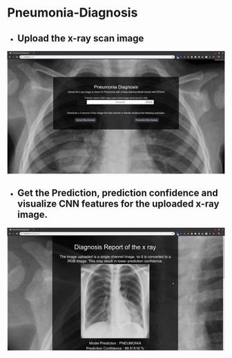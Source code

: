 # Pneumonia-Diagnosis

- ## Upload the x-ray scan image
![](assets/01-upload.gif)

- ## Get the Prediction, prediction confidence and visualize CNN features for the uploaded x-ray image.
![](assets/02-analyse_report.gif)
